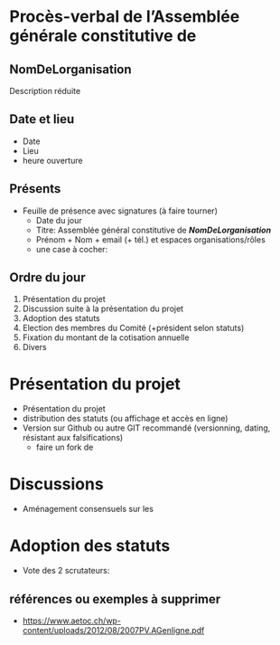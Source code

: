 # Procès-verbal de l’Assemblée générale constitutive de
## NomDeLorganisation
Description réduite

## Date et lieu
* Date
* Lieu
* heure ouverture

## Présents
* Feuille de présence avec signatures (à faire tourner)
  * Date du jour
  * Titre: Assemblée général constitutive de ***NomDeLorganisation***
  * Prénom + Nom + email (+ tél.) et espaces organisations/rôles
  * une case à cocher: 

## Ordre du jour
1. Présentation du projet
2. Discussion suite à la présentation du projet
3. Adoption des statuts
4. Election des membres du Comité (+président selon statuts)
5. Fixation du montant de la cotisation annuelle
6. Divers 

# Présentation du projet
* Présentation du projet
* distribution des statuts (ou affichage et accès en ligne)
* Version sur Github ou autre GIT recommandé (versionning, dating, résistant aux falsifications)
  * faire un fork de 

# Discussions
* Aménagement consensuels sur les 

# Adoption des statuts
* Vote des 2 scrutateurs: 

## références ou exemples à supprimer
* https://www.aetoc.ch/wp-content/uploads/2012/08/2007PV.AGenligne.pdf
